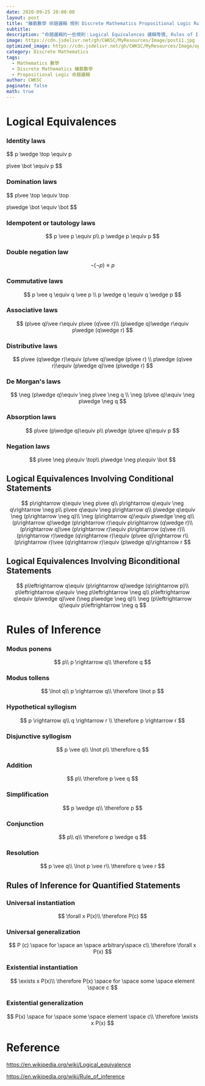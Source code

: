 ```yaml
---
date: 2020-09-25 20:00:00
layout: post
title: "離散數學 命題邏輯 規則 Discrete Mathematics Propositional Logic Rule"
subtitle: 
description: "命題邏輯的一些規則：Logical Equivalences 邏輯等價, Rules of Inference 推理規則"
image: https://cdn.jsdelivr.net/gh/CWKSC/MyResources/Image/post11.jpg
optimized_image: https://cdn.jsdelivr.net/gh/CWKSC/MyResources/Image/optimized/post11_opt.jpg
category: Discrete Mathematics
tags: 
  - Mathematics 數學
  - Discrete Mathematics 離散數學
  - Propositional Logic 命題邏輯
author: CWKSC
paginate: false
math: true
---
```


# Logical Equivalences

### Identity laws

$$
p \wedge \top \equiv p

p\vee \bot \equiv p
$$

### Domination laws

$$
p\vee \top \equiv \top 

p\wedge \bot \equiv \bot
$$

### Idempotent or tautology laws

$$
p \vee p \equiv p\\
p \wedge p \equiv p
$$

### Double negation law

$$
\lnot (\lnot p) ≡ p
$$

### Commutative laws

$$
p \vee q \equiv q \vee p \\
p \wedge q \equiv q \wedge p
$$

### Associative laws

$$
(p\vee q)\vee r\equiv p\vee (q\vee r)\\
(p\wedge q)\wedge r\equiv p\wedge (q\wedge r)
$$

### Distributive laws

$$
p\vee (q\wedge r)\equiv (p\vee q)\wedge (p\vee r) \\
p\wedge (q\vee r)\equiv (p\wedge q)\vee (p\wedge r)
$$

### De Morgan's laws

$$
\neg (p\wedge q)\equiv \neg p\vee \neg q \\
\neg (p\vee q)\equiv \neg p\wedge \neg q
$$

### Absorption laws

$$
p\vee (p\wedge q)\equiv p\\
p\wedge (p\vee q)\equiv p
$$

### Negation laws

$$
p\vee \neg p\equiv \top\\
p\wedge \neg p\equiv \bot
$$

## Logical Equivalences Involving Conditional Statements

$$
p\rightarrow q\equiv \neg p\vee q\\
p\rightarrow q\equiv \neg q\rightarrow \neg p\\
p\vee q\equiv \neg p\rightarrow q\\
p\wedge q\equiv \neg (p\rightarrow \neg q)\\
\neg (p\rightarrow q)\equiv p\wedge \neg q\\
(p\rightarrow q)\wedge (p\rightarrow r)\equiv p\rightarrow (q\wedge r)\\
(p\rightarrow q)\vee (p\rightarrow r)\equiv p\rightarrow (q\vee r)\\
(p\rightarrow r)\wedge (q\rightarrow r)\equiv (p\vee q)\rightarrow r\\
(p\rightarrow r)\vee (q\rightarrow r)\equiv (p\wedge q)\rightarrow r
$$

## Logical Equivalences Involving Biconditional Statements

$$
p\leftrightarrow  q\equiv (p\rightarrow q)\wedge (q\rightarrow p)\\
p\leftrightarrow  q\equiv \neg p\leftrightarrow  \neg q\\
p\leftrightarrow  q\equiv (p\wedge q)\vee (\neg p\wedge \neg q)\\
\neg (p\leftrightarrow  q)\equiv p\leftrightarrow  \neg q
$$

# Rules of Inference

### Modus ponens

$$
p\\
p \rightarrow q\\
\therefore q
$$

### Modus tollens

$$
\lnot q\\
p \rightarrow q\\
\therefore \lnot p
$$

### Hypothetical syllogism

$$
p \rightarrow q\\
q \rightarrow r \\
\therefore p \rightarrow r
$$

### Disjunctive syllogism

$$
p \vee q\\
\lnot p\\
\therefore q
$$

### Addition

$$
p\\
\therefore p \vee q
$$

### Simplification

$$
p \wedge q\\
\therefore p
$$

### Conjunction

$$
p\\
q\\
\therefore p \wedge q
$$

### Resolution

$$
p \vee q\\
\lnot p \vee r\\
\therefore q \vee r
$$

## Rules of Inference for Quantified Statements

### Universal instantiation

$$
\forall x P(x)\\
\therefore P(c)
$$

### Universal generalization

$$
P (c) \space for \space an \space arbitrary\space  c\\
\therefore \forall x P(x)
$$

### Existential instantiation

$$
\exists x P(x)\\
\therefore P(x) \space for \space some \space element \space c
$$

### Existential generalization

$$
P(x) \space for \space some \space element \space c\\
\therefore \exists x P(x)
$$

# Reference

https://en.wikipedia.org/wiki/Logical_equivalence

https://en.wikipedia.org/wiki/Rule_of_inference